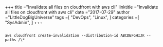 +++ 
title ="Invalidate all files on cloudfront with aws cli" 
linktitle ="Invalidate all files on cloudfront with aws cli" 
date ="2017-07-29" 
author ="LittleDogBigUniverse"
tags =[ "DevOps", "Linux",  ] 
categories =[ "SysAdmin",  ] 
+++ 

```less

aws cloudfront create-invalidation --distribution-id ABCDEFGHIJK --paths /\*

``` 

